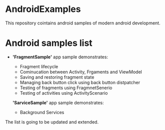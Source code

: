 # AndroidExamples

This repository cointains android samples of modern android development. 

# Android samples list

- **'FragmentSample'** app sample demonstrates:

    - Fragment lifecycle 
    - Cominucation between Activity, Frgaments and ViewModel
    - Saving and restoring fragment state
    - Managing back button click using back button distpatcher
    - Testing of fragments using FragmnetSenerio
    - Testing of activities using ActivityScenario

  **'SarviceSample'** app sample demonstrates:

    - Background Services

The list is going to be updated and extended.